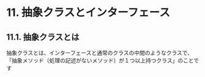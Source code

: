 # 11. 抽象クラスとインターフェース

## 11.1. 抽象クラスとは

抽象クラスとは、インターフェースと通常のクラスの中間のようなクラスで、「抽象メソッド（処理の記述がないメソッド）が１つ以上持つクラス」のことです

